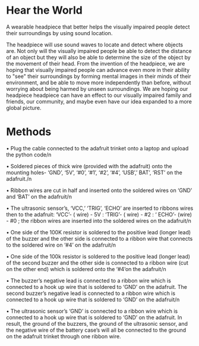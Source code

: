 # Hear the World
A wearable headpiece that better helps the visually impaired people detect their surroundings by using sound location.

The headpiece will use sound waves to locate and detect where objects are. Not only will the visually impaired people be able to detect the distance of an object but they will also be able to determine the size of the object by the movement of their head. From the invention of the headpiece, we are hoping that visually impaired people can advance even more in their ability to "see" their surroundings by forming mental images in their minds of their environment, and be able to move more independently than before, without worrying about being harmed by unseen surroundings. We are hoping our headpiece headpiece can have an effect to our visually impaired family and friends, our community, and maybe even have our idea expanded to a more global picture.

# Methods

• Plug the cable connected to the adafruit trinket onto a laptop and upload the python code/n

• Soldered pieces of thick wire (provided with the adafruit) onto the mounting holes- ‘GND’, ‘5V’,  ‘#0’, ‘#1’, ‘#2’, ‘#4’, ‘USB’,’ BAT’, ‘RST’ on the adafruit./n

• Ribbon wires are cut in half and inserted onto the soldered wires on ‘GND’ and ‘BAT’ on the adafruit/n

• The ultrasonic sensor’s, ‘VCC,’ ‘TRIG’, ‘ECHO’ are inserted to ribbons wires then to the adafruit: ‘VCC’- ( wire) - 5V   :  ‘TRIG’- ( wire) - #2  : ‘ ECHO’- (wire) - #0 ; the ribbon wires are inserted into the soldered wires on the adafruit/n

• One side of the 100K resistor is soldered to the positive lead (longer lead) of the buzzer and the other side is connected to a ribbon wire that connects to the soldered wire on ‘#4’ on the adafruit/n

• One side of the 100k resistor is soldered to the positive lead (longer lead) of the second buzzer and the other side is connected to a ribbon wire (cut on the other end) which is soldered onto the ‘#4’on the adafruit/n

• The buzzer’s negative lead is connected to a ribbon wire which is connected to a hook up wire that is soldered to ‘GND’ on the adafruit. The second buzzer’s negative lead is connected to a ribbon wire which is connected to a hook up wire that is soldered to ‘GND’ on the adafruit/n

• The ultrasonic sensor’s ‘GND’ is connected to a ribbon wire which is connected to a hook up wire that is soldered to ‘GND’ on the adafruit. In result, the ground of the buzzers, the ground of the ultrasonic sensor, and the negative wire of the battery case’s will all be connected to the ground on the adafruit trinket through one ribbon wire.
